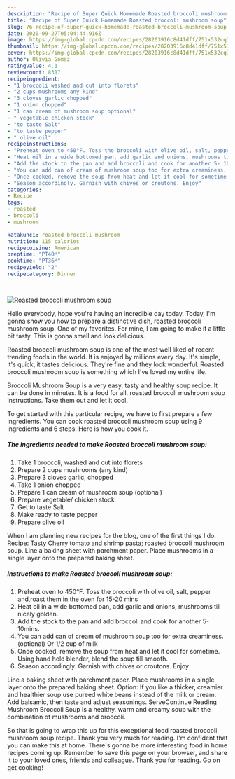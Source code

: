 ```yaml
---
description: "Recipe of Super Quick Homemade Roasted broccoli mushroom soup"
title: "Recipe of Super Quick Homemade Roasted broccoli mushroom soup"
slug: 76-recipe-of-super-quick-homemade-roasted-broccoli-mushroom-soup
date: 2020-09-27T05:04:44.916Z
image: https://img-global.cpcdn.com/recipes/28203916c8d41dff/751x532cq70/roasted-broccoli-mushroom-soup-recipe-main-photo.jpg
thumbnail: https://img-global.cpcdn.com/recipes/28203916c8d41dff/751x532cq70/roasted-broccoli-mushroom-soup-recipe-main-photo.jpg
cover: https://img-global.cpcdn.com/recipes/28203916c8d41dff/751x532cq70/roasted-broccoli-mushroom-soup-recipe-main-photo.jpg
author: Olivia Gomez
ratingvalue: 4.1
reviewcount: 8317
recipeingredient:
- "1 broccoli washed and cut into florets"
- "2 cups mushrooms any kind"
- "3 cloves garlic chopped"
- "1 onion chopped"
- "1 can cream of mushroom soup optional"
- " vegetable chicken stock"
- "to taste Salt"
- "to taste pepper"
- " olive oil"
recipeinstructions:
- "Preheat oven to 450°F. Toss the broccoli with olive oil, salt, pepper and,roast them in the oven for 15-20 mins"
- "Heat oil in a wide bottomed pan, add garlic and onions, mushrooms till nicely golden."
- "Add the stock to the pan and add broccoli and cook for another 5- 10mins."
- "You can add can of cream of mushroom soup too for extra creaminess. (optional) Or 1/2 cup of milk"
- "Once cooked, remove the soup from heat and let it cool for sometime. Using hand held blender, blend the soup till smooth."
- "Season accordingly. Garnish with chives or croutons. Enjoy"
categories:
- Recipe
tags:
- roasted
- broccoli
- mushroom

katakunci: roasted broccoli mushroom 
nutrition: 115 calories
recipecuisine: American
preptime: "PT40M"
cooktime: "PT36M"
recipeyield: "2"
recipecategory: Dinner

---
```



![Roasted broccoli mushroom soup](https://img-global.cpcdn.com/recipes/28203916c8d41dff/751x532cq70/roasted-broccoli-mushroom-soup-recipe-main-photo.jpg)

Hello everybody, hope you're having an incredible day today. Today, I'm gonna show you how to prepare a distinctive dish, roasted broccoli mushroom soup. One of my favorites. For mine, I am going to make it a little bit tasty. This is gonna smell and look delicious.

Roasted broccoli mushroom soup is one of the most well liked of recent trending foods in the world. It is enjoyed by millions every day. It's simple, it's quick, it tastes delicious. They're fine and they look wonderful. Roasted broccoli mushroom soup is something which I've loved my entire life.

Broccoli Mushroom Soup is a very easy, tasty and healthy soup recipe. It can be done in minutes. It is a food for all. roasted broccoli mushroom soup instructions. Take them out and let it cool.


To get started with this particular recipe, we have to first prepare a few ingredients. You can cook roasted broccoli mushroom soup using 9 ingredients and 6 steps. Here is how you cook it.

<!--inarticleads1-->

##### The ingredients needed to make Roasted broccoli mushroom soup:

1. Take 1 broccoli, washed and cut into florets
1. Prepare 2 cups mushrooms (any kind)
1. Prepare 3 cloves garlic, chopped
1. Take 1 onion chopped
1. Prepare 1 can cream of mushroom soup (optional)
1. Prepare  vegetable/ chicken stock
1. Get to taste Salt
1. Make ready to taste pepper
1. Prepare  olive oil


When I am planning new recipes for the blog, one of the first things I do. Recipe: Tasty Cherry tomato and shrimp pasta; roasted broccoli mushroom soup. Line a baking sheet with parchment paper. Place mushrooms in a single layer onto the prepared baking sheet. 

<!--inarticleads2-->

##### Instructions to make Roasted broccoli mushroom soup:

1. Preheat oven to 450°F. Toss the broccoli with olive oil, salt, pepper and,roast them in the oven for 15-20 mins
1. Heat oil in a wide bottomed pan, add garlic and onions, mushrooms till nicely golden.
1. Add the stock to the pan and add broccoli and cook for another 5- 10mins.
1. You can add can of cream of mushroom soup too for extra creaminess. (optional) Or 1/2 cup of milk
1. Once cooked, remove the soup from heat and let it cool for sometime. Using hand held blender, blend the soup till smooth.
1. Season accordingly. Garnish with chives or croutons. Enjoy


Line a baking sheet with parchment paper. Place mushrooms in a single layer onto the prepared baking sheet. Option: If you like a thicker, creamier and healthier soup use pureed white beans instead of the milk or cream. Add balsamic, then taste and adjust seasonings. ServeContinue Reading Mushroom Broccoli Soup is a healthy, warm and creamy soup with the combination of mushrooms and broccoli. 

So that is going to wrap this up for this exceptional food roasted broccoli mushroom soup recipe. Thank you very much for reading. I'm confident that you can make this at home. There's gonna be more interesting food in home recipes coming up. Remember to save this page on your browser, and share it to your loved ones, friends and colleague. Thank you for reading. Go on get cooking!

